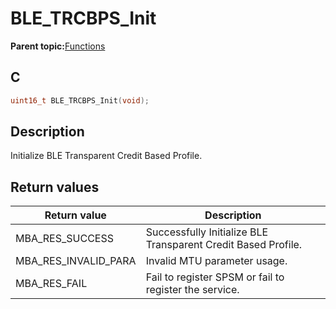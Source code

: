 # BLE\_TRCBPS\_Init

**Parent topic:**[Functions](GUID-3C6DA67B-6B8B-4EE9-8ADE-6C1159144535.md)

## C

```c
uint16_t BLE_TRCBPS_Init(void);
```

## Description

Initialize BLE Transparent Credit Based Profile.

## Return values

|Return value|Description|
|------------|-----------|
|MBA\_RES\_SUCCESS|Successfully Initialize BLE Transparent Credit Based Profile.|
|MBA\_RES\_INVALID\_PARA|Invalid MTU parameter usage.|
|MBA\_RES\_FAIL|Fail to register SPSM or fail to register the service.|

